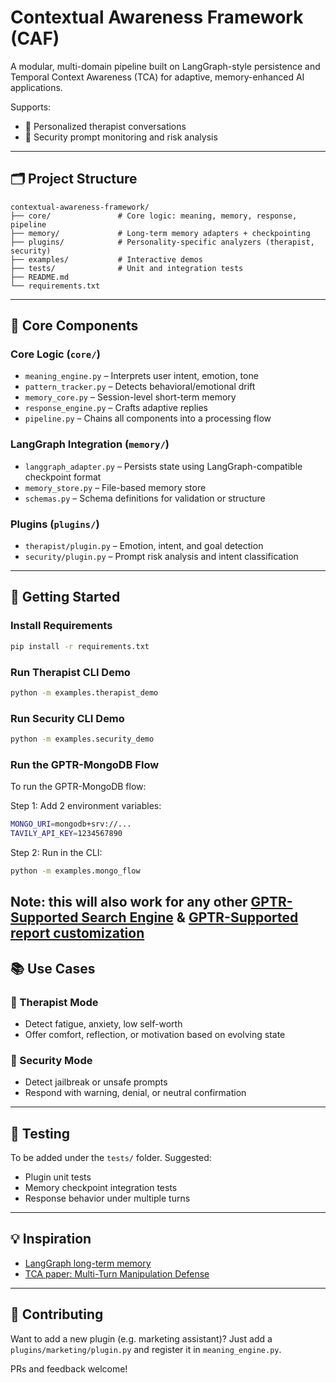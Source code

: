 # Contextual Awareness Framework (CAF)

A modular, multi-domain pipeline built on LangGraph-style persistence and Temporal Context Awareness (TCA) for adaptive, memory-enhanced AI applications.

Supports:
- 🧠 Personalized therapist conversations
- 🔐 Security prompt monitoring and risk analysis

---

## 🗂️ Project Structure
```
contextual-awareness-framework/
├── core/               # Core logic: meaning, memory, response, pipeline
├── memory/             # Long-term memory adapters + checkpointing
├── plugins/            # Personality-specific analyzers (therapist, security)
├── examples/           # Interactive demos
├── tests/              # Unit and integration tests
├── README.md
└── requirements.txt
```

---

## 🧬 Core Components
### Core Logic (`core/`)
- `meaning_engine.py` – Interprets user intent, emotion, tone
- `pattern_tracker.py` – Detects behavioral/emotional drift
- `memory_core.py` – Session-level short-term memory
- `response_engine.py` – Crafts adaptive replies
- `pipeline.py` – Chains all components into a processing flow

### LangGraph Integration (`memory/`)
- `langgraph_adapter.py` – Persists state using LangGraph-compatible checkpoint format
- `memory_store.py` – File-based memory store
- `schemas.py` – Schema definitions for validation or structure

### Plugins (`plugins/`)
- `therapist/plugin.py` – Emotion, intent, and goal detection
- `security/plugin.py` – Prompt risk analysis and intent classification

---

## 🚀 Getting Started
### Install Requirements
```bash
pip install -r requirements.txt
```

### Run Therapist CLI Demo
```bash
python -m examples.therapist_demo
```

### Run Security CLI Demo
```bash
python -m examples.security_demo
```

### Run the GPTR-MongoDB Flow

To run the GPTR-MongoDB flow:

Step 1: Add 2 environment variables:  

```bash
MONGO_URI=mongodb+srv://...
TAVILY_API_KEY=1234567890
```

Step 2: Run in the CLI:

```bash
python -m examples.mongo_flow
```

Note: this will also work for any other [GPTR-Supported Search Engine](https://docs.gptr.dev/docs/gpt-researcher/search-engines/retrievers) & [GPTR-Supported report customization](https://docs.gptr.dev/docs/gpt-researcher/context/tailored-research)
---

## 📚 Use Cases
### 🧠 Therapist Mode
- Detect fatigue, anxiety, low self-worth
- Offer comfort, reflection, or motivation based on evolving state

### 🔐 Security Mode
- Detect jailbreak or unsafe prompts
- Respond with warning, denial, or neutral confirmation

---

## 🧪 Testing
To be added under the `tests/` folder. Suggested:
- Plugin unit tests
- Memory checkpoint integration tests
- Response behavior under multiple turns

---

## 💡 Inspiration
- [LangGraph long-term memory](https://blog.langchain.dev/launching-long-term-memory-support-in-langgraph/)
- [TCA paper: Multi-Turn Manipulation Defense](https://arxiv.org/abs/2503.15560)

---

## 🤝 Contributing
Want to add a new plugin (e.g. marketing assistant)? Just add a `plugins/marketing/plugin.py` and register it in `meaning_engine.py`.

PRs and feedback welcome!

